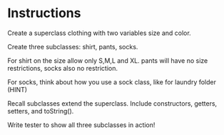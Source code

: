 # Instructions

Create a superclass clothing with two variables size and color.

Create three subclasses: shirt, pants, socks.

For shirt on the size allow only S,M,L and XL. pants will have no size restrictions, socks also no restriction.

For socks, think about how you use a sock class, like for laundry folder (HINT)

Recall subclasses extend the superclass. Include constructors, getters, setters, and toString().

Write tester to show all three subclasses in action!
